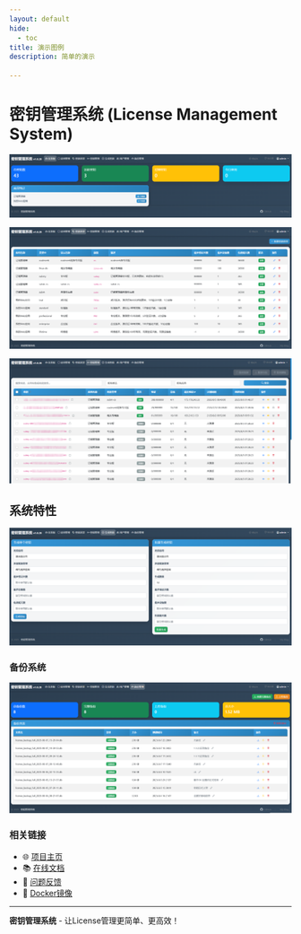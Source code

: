 ```yaml
---
layout: default
hide:
  - toc
title: 演示图例
description: 简单的演示

---
```


# 密钥管理系统 (License Management System)

![image-20250808100713414](assets/image-20250808100713414.png)

![image-20250808100702507](assets/image-20250808100702507.png)

![image-20250808100758124](assets/image-20250808100758124.png)

## 系统特性

![image-20250808100810695](assets/image-20250808100810695.png)

### 备份系统

![image-20250808100829089](assets/image-20250808100829089.png)

### 相关链接

- 🌐 [项目主页](https://github.com/vbskycn/License)
- 📚 [在线文档](https://license.zhoujie8.cn/)
- 🐛 [问题反馈](https://github.com/vbskycn/License/issues)
- 🐳 [Docker镜像](https://hub.docker.com/r/zhoujie218/license-management-system)

---

**密钥管理系统** - 让License管理更简单、更高效！ 